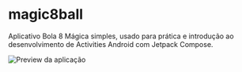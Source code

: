 # magic8ball
Aplicativo Bola 8 Mágica simples, usado para prática e introdução ao desenvolvimento de Activities Android com Jetpack Compose.

![Preview da aplicação](https://i.imgur.com/ZQIgrWX.png)
